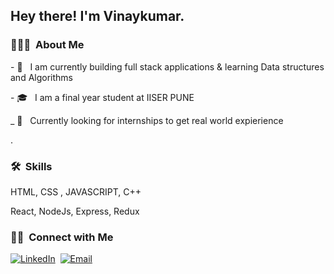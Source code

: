 <h2> Hey there! I'm Vinaykumar.</h2>

<h3> 👨🏻‍💻 &nbsp;About Me </h3>

<p>- 🤔 &nbsp; I am currently building full stack applications & learning Data structures and Algorithms</p>
<p>- 🎓 &nbsp; I am a final year student at IISER PUNE </p>
<p>_ 💼 &nbsp; Currently looking for internships to get real world expierience</p>.

<h3> 🛠 &nbsp;Skills</h3>
  <i class="fa-brands fa-html5"></i>
  <p>HTML, CSS , JAVASCRIPT, C++</p>
  <p>React, NodeJs, Express, Redux</p>




<h3> 🤝🏻 &nbsp;Connect with Me </h3>

<a href="https://www.linkedin.com/in/vinaykumar-daivajna-bb3506148/"><img alt="LinkedIn" src="https://img.shields.io/badge/linkedIn-Vinaykumar Daivajna%20-blue?style=flat-square&logo=linkedIn"></a>&nbsp;
<a href="mailto:8123Vinay@gmail.com"><img alt="Email" src="https://img.shields.io/badge/github-blue?style=flat-square&logo=gmail"></a>


